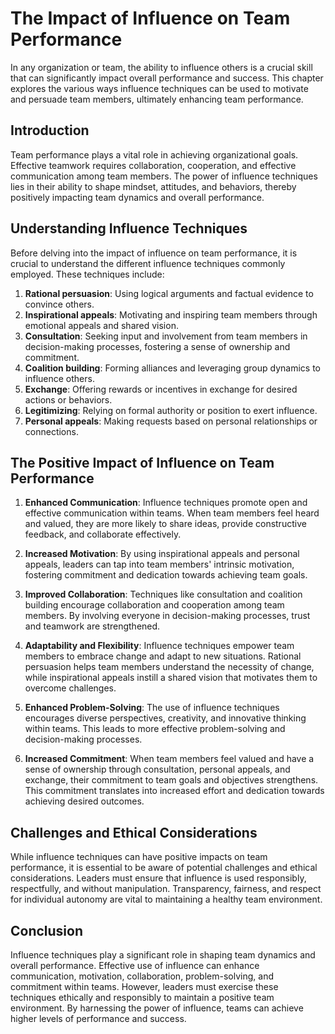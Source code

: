 The Impact of Influence on Team Performance
====================================================

In any organization or team, the ability to influence others is a crucial skill that can significantly impact overall performance and success. This chapter explores the various ways influence techniques can be used to motivate and persuade team members, ultimately enhancing team performance.

Introduction
------------

Team performance plays a vital role in achieving organizational goals. Effective teamwork requires collaboration, cooperation, and effective communication among team members. The power of influence techniques lies in their ability to shape mindset, attitudes, and behaviors, thereby positively impacting team dynamics and overall performance.

Understanding Influence Techniques
----------------------------------

Before delving into the impact of influence on team performance, it is crucial to understand the different influence techniques commonly employed. These techniques include:

1. **Rational persuasion**: Using logical arguments and factual evidence to convince others.
2. **Inspirational appeals**: Motivating and inspiring team members through emotional appeals and shared vision.
3. **Consultation**: Seeking input and involvement from team members in decision-making processes, fostering a sense of ownership and commitment.
4. **Coalition building**: Forming alliances and leveraging group dynamics to influence others.
5. **Exchange**: Offering rewards or incentives in exchange for desired actions or behaviors.
6. **Legitimizing**: Relying on formal authority or position to exert influence.
7. **Personal appeals**: Making requests based on personal relationships or connections.

The Positive Impact of Influence on Team Performance
----------------------------------------------------

1. **Enhanced Communication**: Influence techniques promote open and effective communication within teams. When team members feel heard and valued, they are more likely to share ideas, provide constructive feedback, and collaborate effectively.

2. **Increased Motivation**: By using inspirational appeals and personal appeals, leaders can tap into team members' intrinsic motivation, fostering commitment and dedication towards achieving team goals.

3. **Improved Collaboration**: Techniques like consultation and coalition building encourage collaboration and cooperation among team members. By involving everyone in decision-making processes, trust and teamwork are strengthened.

4. **Adaptability and Flexibility**: Influence techniques empower team members to embrace change and adapt to new situations. Rational persuasion helps team members understand the necessity of change, while inspirational appeals instill a shared vision that motivates them to overcome challenges.

5. **Enhanced Problem-Solving**: The use of influence techniques encourages diverse perspectives, creativity, and innovative thinking within teams. This leads to more effective problem-solving and decision-making processes.

6. **Increased Commitment**: When team members feel valued and have a sense of ownership through consultation, personal appeals, and exchange, their commitment to team goals and objectives strengthens. This commitment translates into increased effort and dedication towards achieving desired outcomes.

Challenges and Ethical Considerations
-------------------------------------

While influence techniques can have positive impacts on team performance, it is essential to be aware of potential challenges and ethical considerations. Leaders must ensure that influence is used responsibly, respectfully, and without manipulation. Transparency, fairness, and respect for individual autonomy are vital to maintaining a healthy team environment.

Conclusion
----------

Influence techniques play a significant role in shaping team dynamics and overall performance. Effective use of influence can enhance communication, motivation, collaboration, problem-solving, and commitment within teams. However, leaders must exercise these techniques ethically and responsibly to maintain a positive team environment. By harnessing the power of influence, teams can achieve higher levels of performance and success.
